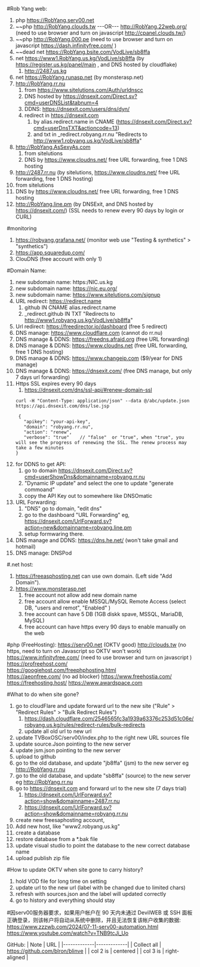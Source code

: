 #Rob Yang web:
1. php https://RobYang.serv00.net
2. ~~php http://RobYang.clouds.tw ---OR--- http://RobYang.22web.org/  (need to use browser and turn on javascript http://cpanel.clouds.tw/)
3. ~~php http://RobYang.000.pe (need to use browser and turn on javascript https://dash.infinityfree.com/  )
4. ~~dead net https://RobYang.bsite.com/VodLive/sb8ffa
5. net https://www1.RobYang.us.kg/VodLive/sb8ffa (by https://register.us.kg/panel/main , and DNS hosted by cloudflake)
   1. http://2487.us.kg
6. net https://RobYang.runasp.net (by monsterasp.net)
7. http://RobYang.rr.nu
   1. from https://www.sitelutions.com/Auth/urldnscc
   2. DNS hosted by https://dnsexit.com/Direct.sv?cmd=userDNSList&tabnum=4
   3. DDNS: https://dnsexit.com/users/dns/dyn/
   4. redirect in https://dnsexit.com 
      1. by alias.redirect.name in CNAME (https://dnsexit.com/Direct.sv?cmd=userDnsTXT&actioncode=13)
      2. and txt in _redirect.robyang.rr.nu "Redirects to http://www1.robyang.us.kg/VodLive/sb8ffa"
8. http://RobYang.AsSexyAs.com
   1.  from sitelutions
   2.  DNS by https://www.cloudns.net/ free URL forwarding, free 1 DNS hosting
9.  http://2487.rr.nu (by sitelutions, https://www.cloudns.net/ free URL forwarding, free 1 DNS hosting)
   1.  from sitelutions
   2.  DNS by https://www.cloudns.net/ free URL forwarding, free 1 DNS hosting
10. http://RobYang.line.pm (by DNSExit, and DNS hosted by https://dnsexit.com/) (SSL needs to renew every 90 days by login or CURL)


#monitoring 
1. https://robyang.grafana.net/ (monitor web use "Testing & synthetics" > "synthetics")
2. https://app.squaredup.com/
3. ClouDNS (free account with only 1)


#Domain Name:
1. new subdomain name: https:/NIC.us.kg
2. new subdomain name: https://nic.eu.org/
3. new subdomain name: https://www.sitelutions.com/signup 
4. URL redirect: https://redirect.name
   1. github            IN  CNAME  alias.redirect.name
   2. _redirect.github  IN  TXT    "Redirects to http://www1.robyang.us.kg/VodLive/sb8ffa" 
5. Url redirect: https://freedirector.io/dashboard  (free 5 redirect)
6. DNS manage: https://www.cloudflare.com (cannot do rr.nu)
7. DNS manage & DDNS: https://freedns.afraid.org (free URL forwarding)
8. DNS manage & DDNS: https://www.cloudns.net (free URL forwarding, free 1 DNS hosting)
9. DNS manage & DDNS: https://www.changeip.com ($9/year for DNS manage)
10. DNS manage & DDNS: https://dnsexit.com/ (free DNS manage, but only 7 days url forwarding)
   1. Https SSL expires every 90 days
      1. https://dnsexit.com/dns/ssl-api/#renew-domain-ssl
      ```
      curl -H "Content-Type: application/json" --data @/abc/update.json https://api.dnsexit.com/dns/lse.jsp
      ```
      ```
       {
         "apikey": "your-api-key",
         "domain": "robyang.rr.nu",
         "action": "renew",
         "verbose": "true"    // "false"  or "true", when "true", you will see the progress of renewing the SSL. The renew process may take a few minutes
      }
      ```
   2. for DDNS to get API: 
      1. go to domain https://dnsexit.com/Direct.sv?cmd=userShowDns&domainname=robyang.rr.nu
      2. "Dynamic IP update" and select the one to update "generate commoand"
      3. copy the API Key out to somewhere like DNSOmatic
   3. URL Forwarding:
      1. "DNS" go to domain, "edit dns"
      2. go to the dashboard "URL Forwarding" eg, https://dnsexit.com/UrlForward.sv?action=new&domainname=robyang.line.pm
      3. setup formwaring there.
11. DNS manage and DDNS: https://dns.he.net/ (won't take gmail and hotmail)
12. DNS manage: DNSPod

#.net host:
1. https://freeasphosting.net can use own domain. (Left side "Add Domain").
2. https://www.monsterasp.net  
   1. free account not allow add new domain name
   2. free account allow enable MSSQL/MySQL Remote Access (select DB, "users and remot", "Enabled" )
   3. free account can have 5 DB (1GB diskk spave, MSSQL, MariaDB, MySQL)
   4. free account can have https every 90 days to enable manually on the web




#php (FreeHosting):
https://serv00.net (OKTV good)
http://clouds.tw (no https, need to turn on Javascript so OKTV won't work)
https://www.infinityfree.com/    (need to use browser and turn on javascript )
https://profreehost.com/     
https://googiehost.com/freephphosting.html                
https://aeonfree.com/ (no ad blocker)
https://www.freehostia.com/ 
https://freehosting.host/ 
https://www.awardspace.com

#What to do when site gone?
1. go to cloudFlare and update forward url to the new site ("Rule" > "Redirect Rules" > "Bulk Redirect Rules")
   1. https://dash.cloudflare.com/2546565fc3a1939a63376c253d51c06e/robyang.us.kg/rules/redirect-rules/bulk-redirects
   2. update all old url to new url
2. update TVBoxOSC/serv00/index.php to the right new URL sources file
3. update source.Json pointing to the new server
4. update jsm.json pointing to the new server
5. upload to github
6. go to the old database, and update "jb8ffa" (jsm) to the new server eg http://RobYang.rr.nu
7. go to the old database, and update "sb8ffa" (source) to the new server eg http://RobYang.rr.nu
8. go to https://dnsexit.com and forward url to the new site (7 days trial)
   1. https://dnsexit.com/UrlForward.sv?action=show&domainname=2487.rr.nu
   2. https://dnsexit.com/UrlForward.sv?action=show&domainname=robyang.rr.nu
9.  create new freesaphosting account, 
   1. Add new host, like "www2.robyang.us.kg"
   2. create a database
   3. restore database from a *.bak file
   4. update visual studio to point the database to the new correct database name
   5. upload publish zip file


#How to update OKTV when site gone to carry history?
1. hold VOD file for long time on setting
2. update url to the new url (label with be changed due to limited chars)
3. refresh with sources.json and the label will updated correctly
4. go to history and everything should stay


#因serv00服务器要求，如果用户帐户在 90 天内未通过 DevilWEB 或 SSH 面板正确登录，则该帐户将自动从系统中删除，并且无法恢复该帐户收集的数据:
https://www.zzzwb.com/2024/07-11-serv00-automation.html
https://www.youtube.com/watch?v=TNB9tcJi_Uo




GitHub:
| Note        |    URL      |
|-------------|-------------|
| Collect all |  https://github.com/blron/blinve |
| col 2 is |    centered   |
| col 3 is | right-aligned |